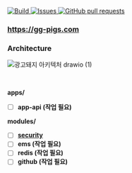 <p>
  
<a href="https://github.com/pigs-pango-team/gg-pigs-api/actions">  
  <img alt="Build" src="https://github.com/pigs-pango-team/gg-pigs-api/workflows/build/badge.svg" />
</a>
<a href="https://github.com/pigs-pango-team/gg-pigs-api/issues">
  <img alt="Issues" src="https://img.shields.io/github/issues/pigs-pango-team/gg-pigs-api?color=0088ff" />
</a>
<a href="https://github.com/pigs-pango-team/gg-pigs-api/pulls">
  <img alt="GitHub pull requests" src="https://img.shields.io/github/issues-pr/pigs-pango-team/gg-pigs-api?color=0088ff" />
</a>
</p>

### https://gg-pigs.com

### Architecture

![광고돼지 아키텍처 drawio (1)](https://user-images.githubusercontent.com/35790290/153448150-c7a7c99d-734b-4897-8574-bc33a9759893.png)


<br>

**apps/**

- [ ] **app-api (작업 필요)**

**modules/**

- [ ] **[security](https://github.com/pigs-pango-team/gg-pigs-api/tree/develop/modules/security)**
- [ ] **ems (작업 필요)**
- [ ] **redis (작업 필요)**
- [ ] **github (작업 필요)**

<br>
